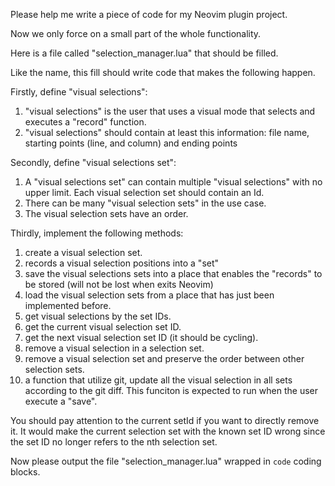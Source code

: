 Please help me write a piece of code for my Neovim plugin project. 

Now we only force on a small part of the whole functionality.

Here is a file called "selection_manager.lua" that should be filled. 

Like the name, this fill should write code that makes the following happen.

Firstly, define "visual selections":
1. "visual selections" is the user that uses a visual mode that selects and executes a "record" function. 
2. "visual selections" should contain at least this information: file name, starting points (line, and column) and ending points


Secondly, define "visual selections set":
1. A "visual selections set" can contain multiple "visual selections" with no upper limit. Each visual selection set should contain an Id. 
2. There can be many "visual selection sets" in the use case.
3. The visual selection sets have an order. 



Thirdly, implement the following methods:
1. create a visual selection set.
2. records a visual selection positions into a "set"
3. save the visual selections sets into a place that enables the "records" to be stored (will not be lost when exits Neovim)
4. load the visual selection sets from a place that has just been implemented before.
5. get visual selections by the set IDs.
6. get the current visual selection set ID.
7. get the next visual selection set ID (it should be cycling).
8. remove a visual selection in a selection set.
9. remove a visual selection set and preserve the order between other selection sets. 
10. a function that utilize git, update all the visual selection in all sets according to the git diff. This funciton is expected to run when the user execute a "save".


You should pay attention to the current setId if you want to directly remove it. 
It would make the current selection set with the known set ID wrong since the set ID no longer refers to the nth selection set.

Now please output the file "selection_manager.lua" wrapped in 
``` code ``` 
coding blocks.  
